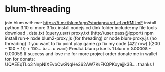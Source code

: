 # blum-threading
join blum with me: https://t.me/blum/app?startapp=ref_eLqrffMUmE
install python 3.10 or more 3.1xx
install nodejs 
cd (link folder include: my file tools download , data.txt (query,user) proxy.txt (http://user:pass@ip:port)
npm install 
run-> node blum2-proxy.js (for threading) or node blum-proxy.js (no threading) 
if you want to fix point play game go fix my code (422 row) ((200 - 150 + 1)) + 150... to ... u want)
Predict blum price is 1 blum = 0.00008 - 0.0005$ 
If success and love me for more project order donate me in wallet ton for donate: UQAEEqTLo3iNnpNIXEvbCw2NqHe362AW7KuFKQPKoyejjk3B....  thanks !
